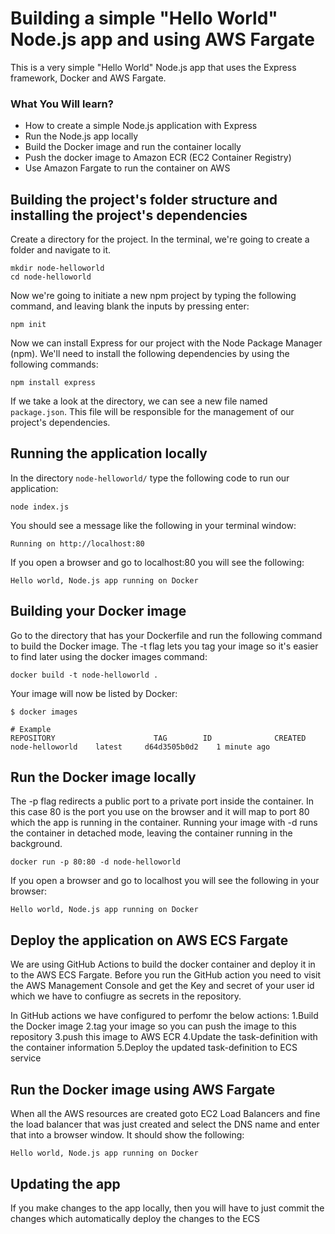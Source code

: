 # Building a simple "Hello World" Node.js app and using AWS Fargate

This is a very simple "Hello World" Node.js app that uses the Express framework, Docker and AWS Fargate.

### What You Will learn?
- How to create a simple Node.js application with Express
- Run the Node.js app locally
- Build the Docker image and run the container locally
- Push the docker image to Amazon ECR (EC2 Container Registry)
- Use Amazon Fargate to run the container on AWS

 
## Building the project's folder structure and installing the project's dependencies

Create a directory for the project. In the terminal, we're going to create a folder and navigate to it.
```
mkdir node-helloworld
cd node-helloworld
```

Now we're going to initiate a new npm project by typing the following command, and leaving blank the inputs by pressing enter:
```
npm init
```

Now we can install Express for our project with the Node Package Manager (npm). We'll need to install the following dependencies by using the following commands:
```
npm install express
```

If we take a look at the directory, we can see a new file named `package.json`. This file will be responsible for the management of our project's dependencies.


## Running the application locally
In the directory `node-helloworld/` type the following code to run our application:
```
node index.js
```
You should see a message like the following in your terminal window:

`Running on http://localhost:80`

If you open a browser and go to localhost:80 you will see the following: 

`Hello world, Node.js app running on Docker`


## Building your Docker image
Go to the directory that has your Dockerfile and run the following command to build the Docker image. The -t flag lets you tag your image so it's easier to find later using the docker images command:

```
docker build -t node-helloworld .
```
Your image will now be listed by Docker:
```
$ docker images

# Example
REPOSITORY                      TAG        ID              CREATED
node-helloworld    latest     d64d3505b0d2    1 minute ago
```
## Run the Docker image locally
The -p flag redirects a public port to a private port inside the container. In this case 80 is the port you use on the browser and it will map to port 80 which the app is running in the container. Running your image with -d runs the container in detached mode, leaving the container running in the background.

```
docker run -p 80:80 -d node-helloworld
```

If you open a browser and go to localhost you will see the following in your browser: 

`Hello world, Node.js app running on Docker`


## Deploy the application on AWS ECS Fargate
We are using GitHub Actions to build the docker container and deploy it in to the AWS ECS Fargate.
Before you run the GitHub action you need to visit the AWS Management Console and get the Key and secret of your user id which we have to confiugre as secrets in the repository.

In GitHub actions we have configured to perfomr the below actions:
1.Build the Docker image
2.tag your image so you can push the image to this repository
3.push this image to AWS ECR
4.Update the task-definition with the container information
5.Deploy the updated task-definition to ECS service
## Run the Docker image using AWS Fargate
When all the AWS resources are created goto EC2 Load Balancers and fine the load balancer that was just created and select the DNS name and enter that into a browser window. It should show the following:

`
Hello world, Node.js app running on Docker
`

## Updating the app
If you make changes to the app locally, then you will have to just commit the changes which automatically deploy the changes to the ECS